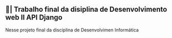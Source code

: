 ## 📑| Trabalho final da disiplina de Desenvolvimento web II API Django

  Nesse projeto final da disciplina de Desenvolvimen Informática 
